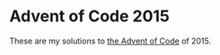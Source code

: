 # Advent of Code 2015

These are my solutions to [the Advent of Code](http://adventofcode.com) of 2015.